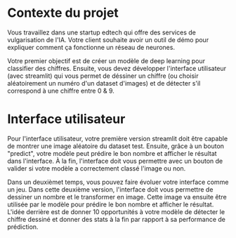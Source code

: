 # Contexte du projet
Vous travaillez dans une startup edtech qui offre des services de vulgarisation de l'IA. Votre client souhaite avoir un outil de démo pour expliquer comment ça fonctionne un réseau de neurones.

Votre premier objectif est de créer un modèle de deep learning pour classifier des chiffres. Ensuite, vous devez développer l'interface utilisateur (avec streamlit) qui vous permet de déssiner un chiffre (ou choisir aléatoirement un numéro d'un dataset d'images) et de détecter s'il correspond à une chiffre entre 0 & 9.

# Interface utilisateur 

Pour l'interface utilisateur, votre première version streamlit doit être capable de montrer une image aléatoire du dataset test. Ensuite, grâce à un bouton "predict", votre modèle peut prédire le bon nombre et afficher le résultat dans l'interface. À la fin, l'interface doit vous permettre avec un bouton de valider si votre modèle a correctement classé l'image ou non.

Dans un deuxièmet temps, vous pouvez faire évoluer votre interface comme un jeu. Dans cette deuxième version, l'interface doit vous permettre de dessiner un nombre et le transformer en image. Cette image va ensuite être utilisée par le modèle pour prédire le bon nombre et afficher le résultat. L'idée derrière est de donner 10 opportunités à votre modèle de détecter le chiffre dessiné et donner des stats à la fin par rapport à sa performance de prédiction.

